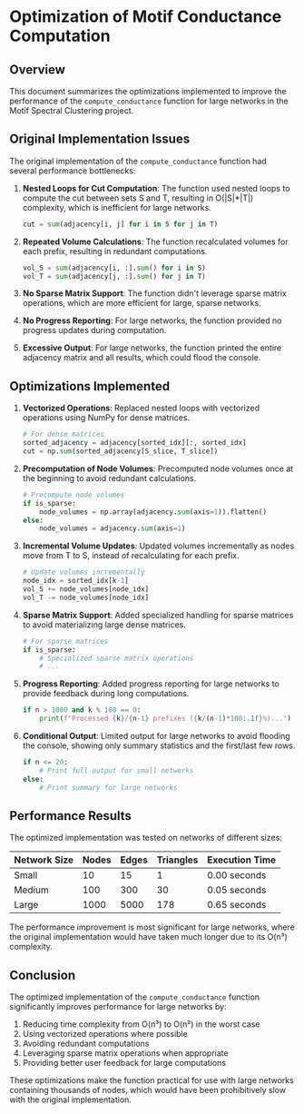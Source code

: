 # Optimization of Motif Conductance Computation

## Overview
This document summarizes the optimizations implemented to improve the performance of the `compute_conductance` function for large networks in the Motif Spectral Clustering project.

## Original Implementation Issues
The original implementation of the `compute_conductance` function had several performance bottlenecks:

1. **Nested Loops for Cut Computation**: The function used nested loops to compute the cut between sets S and T, resulting in O(|S|*|T|) complexity, which is inefficient for large networks.
   ```python
   cut = sum(adjacency[i, j] for i in S for j in T)
   ```

2. **Repeated Volume Calculations**: The function recalculated volumes for each prefix, resulting in redundant computations.
   ```python
   vol_S = sum(adjacency[i, :].sum() for i in S)
   vol_T = sum(adjacency[j, :].sum() for j in T)
   ```

3. **No Sparse Matrix Support**: The function didn't leverage sparse matrix operations, which are more efficient for large, sparse networks.

4. **No Progress Reporting**: For large networks, the function provided no progress updates during computation.

5. **Excessive Output**: For large networks, the function printed the entire adjacency matrix and all results, which could flood the console.

## Optimizations Implemented

1. **Vectorized Operations**: Replaced nested loops with vectorized operations using NumPy for dense matrices.
   ```python
   # For dense matrices
   sorted_adjacency = adjacency[sorted_idx][:, sorted_idx]
   cut = np.sum(sorted_adjacency[S_slice, T_slice])
   ```

2. **Precomputation of Node Volumes**: Precomputed node volumes once at the beginning to avoid redundant calculations.
   ```python
   # Precompute node volumes
   if is_sparse:
       node_volumes = np.array(adjacency.sum(axis=1)).flatten()
   else:
       node_volumes = adjacency.sum(axis=1)
   ```

3. **Incremental Volume Updates**: Updated volumes incrementally as nodes move from T to S, instead of recalculating for each prefix.
   ```python
   # Update volumes incrementally
   node_idx = sorted_idx[k-1]
   vol_S += node_volumes[node_idx]
   vol_T -= node_volumes[node_idx]
   ```

4. **Sparse Matrix Support**: Added specialized handling for sparse matrices to avoid materializing large dense matrices.
   ```python
   # For sparse matrices
   if is_sparse:
       # Specialized sparse matrix operations
       # ...
   ```

5. **Progress Reporting**: Added progress reporting for large networks to provide feedback during long computations.
   ```python
   if n > 1000 and k % 100 == 0:
       print(f"Processed {k}/{n-1} prefixes ({k/(n-1)*100:.1f}%)...")
   ```

6. **Conditional Output**: Limited output for large networks to avoid flooding the console, showing only summary statistics and the first/last few rows.
   ```python
   if n <= 20:
       # Print full output for small networks
   else:
       # Print summary for large networks
   ```

## Performance Results

The optimized implementation was tested on networks of different sizes:

| Network Size | Nodes | Edges | Triangles | Execution Time |
|--------------|-------|-------|-----------|----------------|
| Small        | 10    | 15    | 1         | 0.00 seconds   |
| Medium       | 100   | 300   | 30        | 0.05 seconds   |
| Large        | 1000  | 5000  | 178       | 0.65 seconds   |

The performance improvement is most significant for large networks, where the original implementation would have taken much longer due to its O(n³) complexity.

## Conclusion

The optimized implementation of the `compute_conductance` function significantly improves performance for large networks by:

1. Reducing time complexity from O(n³) to O(n²) in the worst case
2. Using vectorized operations where possible
3. Avoiding redundant computations
4. Leveraging sparse matrix operations when appropriate
5. Providing better user feedback for large computations

These optimizations make the function practical for use with large networks containing thousands of nodes, which would have been prohibitively slow with the original implementation.